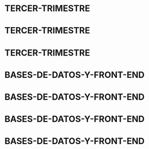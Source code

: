 # TERCER-TRIMESTRE
# TERCER-TRIMESTRE
# TERCER-TRIMESTRE
# BASES-DE-DATOS-Y-FRONT-END
# BASES-DE-DATOS-Y-FRONT-END
# BASES-DE-DATOS-Y-FRONT-END
# BASES-DE-DATOS-Y-FRONT-END
